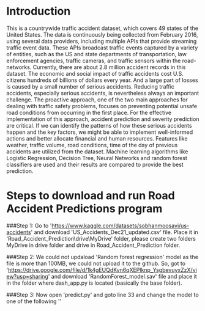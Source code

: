 
# Introduction
This is a countrywide traffic accident dataset, which covers 49 states of the United States. The data is continuously being collected from February 2016, using several data providers, including multiple APIs that provide streaming traffic event data. These APIs broadcast traffic events captured by a variety of entities, such as the US and state departments of transportation, law enforcement agencies, traffic cameras, and traffic sensors within the road- networks. Currently, there are about 2.8 million accident records in this dataset. The economic and social impact of traffic accidents cost U.S. citizens hundreds of billions of dollars every year. And a large part of losses is caused by a small number of serious accidents. Reducing traffic accidents, especially serious accidents, is nevertheless always an important challenge. The proactive approach, one of the two main approaches for dealing with traffic safety problems, focuses on preventing potential unsafe road conditions from occurring in the first place. For the effective implementation of this approach, accident prediction and severity prediction are critical. If we can identify the patterns of how these serious accidents happen and the key factors, we might be able to implement well-informed actions and better allocate financial and human resources. Features like weather, traffic volume, road conditions, time of the day of previous accidents are utilized from the dataset. Machine learning algorithms like Logistic Regression, Decision Tree, Neural Networks and random forest classifiers are used and their results are compared to provide the best prediction.

# Steps to download and run Road Accident Predictions program
###Step 1:
Go to 'https://www.kaggle.com/datasets/sobhanmoosavi/us-accidents' and download 'US_Accidents_Dec21_updated.csv' file. Place it in 'Road_Accident_Prediction\drive\MyDrive' folder, please create two folders MyDrive in drive folder and drive in Road_Accident_Prediction folder.

###Step 2:
We could not updaload 'Random forest regression' model as the file is more than 100MB, we could not upload it to the github. So, got to 'https://drive.google.com/file/d/1k4gEUQdKvn6qXEPlknp_YsgbevuyxZzX/view?usp=sharing' and download 'RandomForest_model.sav' file and place it in the folder where dash_app.py is located (basically the base folder).

###Step 3:
Now open 'predict.py' and goto line 33 and change the model to one of the following ''
